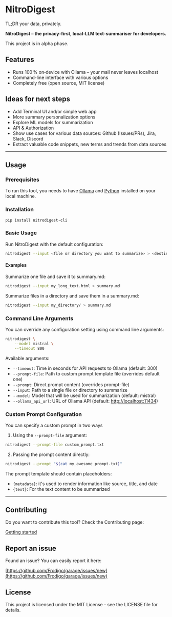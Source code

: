 # NitroDigest

TL;DR your data, privately.

**NitroDigest – the privacy‑first, local‑LLM text‑summariser for developers.**

This project is in alpha phase.

## Features

- Runs 100 % on‑device with Ollama – your mail never leaves localhost
- Command-line interface with various options
- Completely free (open source, MIT license)

## Ideas for next steps

- Add Terminal UI and/or simple web app
- More summary personalization options
- Explore ML models for summarization
- API & Authorization
- Show use cases for various data sources: Github (Issues/PRs), Jira, Slack, Discord
- Extract valuable code snippets, new terms and trends from data sources

---

## Usage

### Prerequisites

To run this tool, you needs to have [Ollama](https://ollama.com/download) and [Python](https://www.python.org/downloads/) installed on your local machine.

### Installation

`pip install nitrodigest-cli`

### Basic Usage

Run NitroDigest with the default configuration:

```bash
nitrodigest --input <file or directory you want to summarize> > <destination where to want to save summary>
```

#### Examples

Summarize one file and save it to summary.md:

```bash
nitrodigest --input my_long_text.html > summary.md
```

Summarize files in a directory and save them in a summary.md:

```bash
nitrodigest --input my_directory/ > summary.md
```

### Command Line Arguments

You can override any configuration setting using command line arguments:

```bash
nitrodigest \
    --model mistral \
    --timeout 800
```

Available arguments:

- `--timeout`: Time in seconds for API requests to Ollama (default: 300)
- `--prompt-file`: Path to custom prompt template file (overrides default one)
- `--prompt`: Direct prompt content (overrides prompt-file)
- `--input`: Path to a single file or directory to summarize
- `--model`: Model that will be used for summarization (default: mistral)
- `--ollama_api_url`: URL of Ollama API (default: <http://localhost:11434>)

### Custom Prompt Configuration

You can specify a custom prompt in two ways

1. Using the `--prompt-file` argument:

```bash
nitrodigest --prompt-file custom_prompt.txt
```

2. Passing the prompt content directly:

```bash
nitrodigest --prompt "$(cat my_awesome_prompt.txt)"
```

The prompt template should contain placeholders:

- `{metadata}`: it's used to render information like source, title, and date
- `{text}`: For the text content to be summarized

---

## Contributing

Do you want to contribute this tool? Check the Contributing page:

[Getting started](Getting%20started.md)

## Report an issue

Found an issue? You can easily report it here:

[https://github.com/Frodigo/garage/issues/new](https://github.com/Frodigo/garage/issues/new)

## License

This project is licensed under the MIT License - see the LICENSE file for details.
